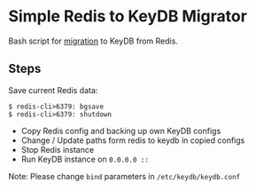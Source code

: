 # Simple Redis to KeyDB Migrator

Bash script for [migration](https://docs.keydb.dev/docs/migration) to KeyDB from Redis.

## Steps

Save current Redis data:

```
$ redis-cli>6379: bgsave
$ redis-cli>6379: shutdown
```

* Copy Redis config and backing up own KeyDB configs
* Change / Update paths form redis to keydb in copied configs
* Stop Redis instance
* Run KeyDB instance on `0.0.0.0 ::`

Note: Please change `bind` parameters in `/etc/keydb/keydb.conf`
